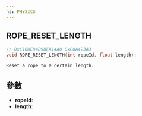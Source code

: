 ```yaml
---
ns: PHYSICS
---
```

## ROPE_RESET_LENGTH

```c
// 0xC16DE94D9BEA14A0 0xC8A423A3
void ROPE_RESET_LENGTH(int ropeId, float length);
```

```
Reset a rope to a certain length.  
```

## 參數
* **ropeId**: 
* **length**: 

